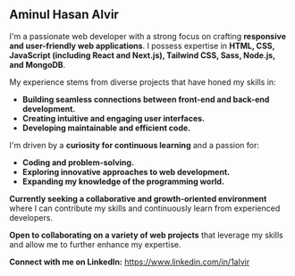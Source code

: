 ## Aminul Hasan Alvir

I'm a passionate web developer with a strong focus on crafting **responsive and user-friendly web applications**. I possess expertise in **HTML, CSS, JavaScript (including React and Next.js), Tailwind CSS, Sass, Node.js, and MongoDB**.

My experience stems from diverse projects that have honed my skills in:

* **Building seamless connections between front-end and back-end development.**
* **Creating intuitive and engaging user interfaces.**
* **Developing maintainable and efficient code.**

I'm driven by a **curiosity for continuous learning** and a passion for:

* **Coding and problem-solving.**
* **Exploring innovative approaches to web development.**
* **Expanding my knowledge of the programming world.**

**Currently seeking a collaborative and growth-oriented environment** where I can contribute my skills and continuously learn from experienced developers.

**Open to collaborating on a variety of web projects** that leverage my skills and allow me to further enhance my expertise.

**Connect with me on LinkedIn:** https://www.linkedin.com/in/1alvir 
